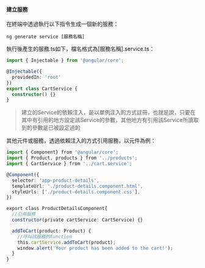 #### 建立服務
在終端中透過執行以下指令生成一個新的服務：
```
ng generate service [服務名稱]
```

執行後產生的服務.ts如下，檔名格式為[服務名稱].service.ts：
```typescript
import { Injectable } from '@angular/core';

@Injectable({
  providedIn: 'root'
})
export class CartService {
  constructor() {}
}
```

> 建立的Service的依賴注入，是以單例注入的方式註冊，也就是說，只要在其中有引用的地方設定該Service的參數，其他地方有引用該Service所讀取到的參數是已被設定過的

其他元件或服務，透過依賴注入的方式引用服務，以元件為例：
```typescript
import { Component} from '@angular/core';
import { Product, products } from '../products';
import { CartService } from '../cart.service';

@Component({
  selector: 'app-product-details',
  templateUrl: './product-details.component.html',
  styleUrls: ['./product-details.component.css'],
})

export class ProductDetailsComponent{
  //引用服務
  constructor(private cartService: CartService) {}

  addToCart(product: Product) {
    //呼叫該服務的function
    this.cartService.addToCart(product);
    window.alert('Your product has been added to the cart!');
  }
}
```
